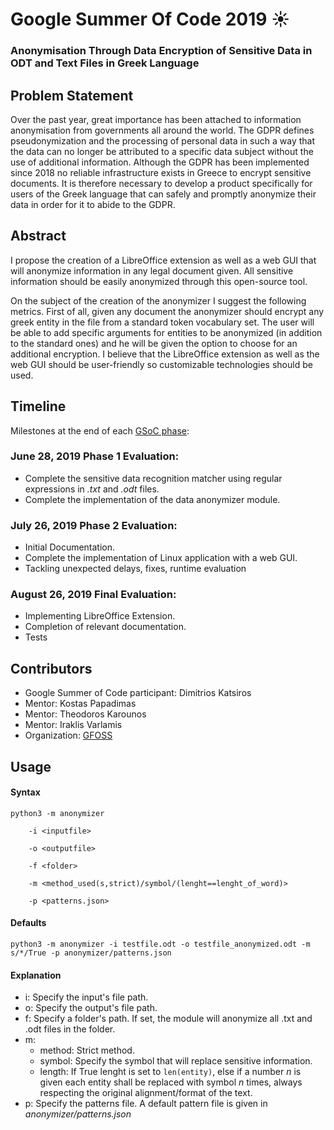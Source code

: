# Google Summer Of Code 2019 :sunny:

### Anonymisation Through Data Encryption of Sensitive Data in ODT and Text Files in Greek Language

## Problem Statement
Over the past year, great importance has been attached to information anonymisation from governments all around the world. The GDPR defines pseudonymization and the processing of personal data in such a way that the data can no longer be attributed to a specific data subject without the use of additional information. Although the GDPR has been implemented since 2018 no reliable infrastructure exists in Greece to encrypt sensitive documents. It is therefore necessary to develop a product specifically for users of the Greek language that can safely and promptly anonymize their data in order for it to abide to the GDPR.

## Abstract
I propose the creation of a LibreOffice extension as well as a web GUI that will anonymize information in any legal document given. All sensitive information should be easily anonymized through this open-source tool. 

On the subject of the creation of the anonymizer I suggest the following metrics. First of all, given any document the anonymizer should encrypt any greek entity in the file from a standard token vocabulary set. The user will be able to add specific arguments for entities to be anonymized (in addition to the standard ones) and he will be given the option to choose for an additional encryption. I believe that the LibreOffice extension as well as the web GUI should be user-friendly so customizable technologies should be used.

## Timeline
Milestones at the end of each [GSoC phase](https://developers.google.com/open-source/gsoc/timeline):

### June 28, 2019 Phase 1 Evaluation:
- Complete the sensitive data recognition matcher using regular expressions in _.txt_ and _.odt_ files.
- Complete the implementation of the data anonymizer module.
### July 26, 2019 Phase 2 Evaluation:
- Initial Documentation.
- Complete the implementation of Linux application with a web GUI.
- Tackling unexpected delays, fixes, runtime evaluation
### August 26, 2019 Final Evaluation:
- Implementing LibreOffice Extension.
- Completion of relevant documentation.
- Tests

## Contributors
- Google Summer of Code participant: Dimitrios Katsiros
- Mentor: Kostas Papadimas
- Mentor: Theodoros Karounos
- Mentor: Iraklis Varlamis
- Organization: [GFOSS](https://gfoss.eu/)

## Usage

#### Syntax

```
python3 -m anonymizer

    -i <inputfile>
    
    -o <outputfile>
    
    -f <folder>
    
    -m <method_used(s,strict)/symbol/(lenght==lenght_of_word)>
    
    -p <patterns.json>
```


#### Defaults

```
python3 -m anonymizer -i testfile.odt -o testfile_anonymized.odt -m s/*/True -p anonymizer/patterns.json
```


#### Explanation

- i: Specify the input's file path.
- o: Specify the output's file  path.
- f: Specify a folder's path. If set, the module will anonymize all .txt and .odt files in the folder.
- m:
    - method: Strict method.
    - symbol: Specify the symbol that will replace sensitive information.
    - length: If True lenght is set to ` len(entity) `, else if a number _n_ is given each entity shall
              be replaced with symbol _n_ times, always respecting the original alignment/format of the text.
- p: Specify the patterns file. A default pattern file is given in _anonymizer/patterns.json_
